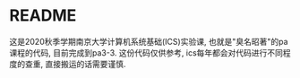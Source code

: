 # README

这是2020秋季学期南京大学计算机系统基础(ICS)实验课, 也就是"臭名昭著"的pa课程的代码, 目前完成到pa3-3. 这份代码仅供参考, ics每年都会对代码进行不同程度的查重, 直接搬运的话需要谨慎. 